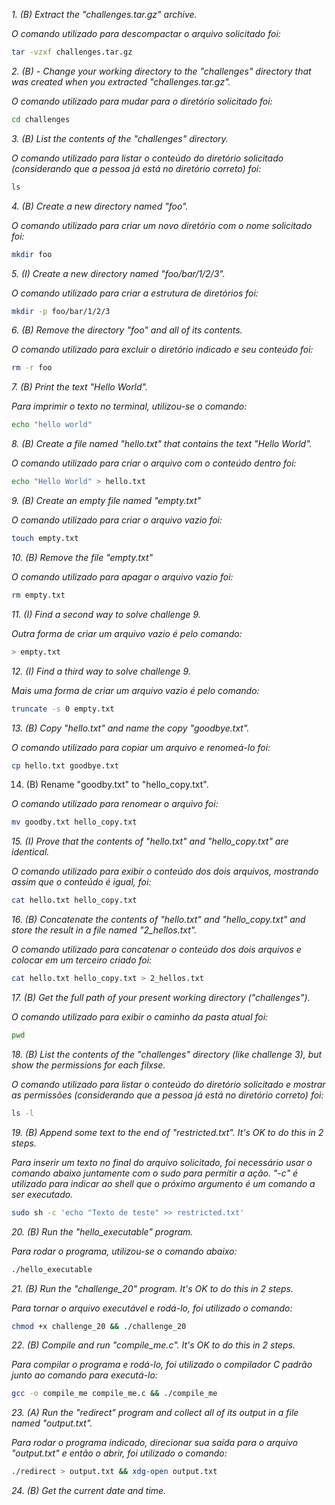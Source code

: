 _1. (B) Extract the "challenges.tar.gz" archive._

_O comando utilizado para descompactar o arquivo solicitado foi:_

```sh
tar -vzxf challenges.tar.gz
```

_2. (B) - Change your working directory to the "challenges" directory that was created when you extracted "challenges.tar.gz"._

_O comando utilizado para mudar para o diretório solicitado foi:_

```sh
cd challenges
```

_3. (B) List the contents of the "challenges" directory._

_O comando utilizado para listar o conteúdo do diretório solicitado (considerando que a pessoa já está no diretório correto) foi:_

```sh
ls
```

_4. (B) Create a new directory named "foo"._

_O comando utilizado para criar um novo diretório com o nome solicitado foi:_

```sh
mkdir foo
```

_5. (I) Create a new directory named "foo/bar/1/2/3"._

_O comando utilizado para criar a estrutura de diretórios foi:_

```sh
mkdir -p foo/bar/1/2/3
```

_6. (B) Remove the directory "foo" and all of its contents._

_O comando utilizado para excluir o diretório indicado e seu conteúdo foi:_

```sh
rm -r foo
```

_7. (B) Print the text "Hello World"._

_Para imprimir o texto no terminal, utilizou-se o comando:_

```sh
echo "hello world"
```

_8. (B) Create a file named "hello.txt" that contains the text "Hello World"._

_O comando utilizado para criar o arquivo com o conteúdo dentro foi:_

```sh
echo "Hello World" > hello.txt
```

_9. (B) Create an empty file named "empty.txt"_

_O comando utilizado para criar o arquivo vazio foi:_

```sh
touch empty.txt
```

_10. (B) Remove the file "empty.txt"_

_O comando utilizado para apagar o arquivo vazio foi:_

```sh
rm empty.txt
```

_11. (I) Find a second way to solve challenge 9._

_Outra forma de criar um arquivo vazio é pelo comando:_

```sh
> empty.txt
```

_12. (I) Find a third way to solve challenge 9._

_Mais uma forma de criar um arquivo vazio é pelo comando:_

```sh
truncate -s 0 empty.txt
```

_13. (B) Copy "hello.txt" and name the copy "goodbye.txt"._

_O comando utilizado para copiar um arquivo e renomeá-lo foi:_

```sh
cp hello.txt goodbye.txt
```

14. (B) Rename "goodby.txt" to "hello_copy.txt".

_O comando utilizado para renomear o arquivo foi:_

```sh
mv goodby.txt hello_copy.txt
```

_15. (I) Prove that the contents of "hello.txt" and "hello_copy.txt" are
    identical._
    
_O comando utilizado para exibir o conteúdo dos dois arquivos, mostrando assim que o conteúdo é igual, foi:_

```sh
cat hello.txt hello_copy.txt
```

_16. (B) Concatenate the contents of "hello.txt" and "hello_copy.txt" and store
    the result in a file named "2_hellos.txt"._
    
_O comando utilizado para concatenar o conteúdo dos dois arquivos e colocar em um terceiro criado foi:_

```sh
cat hello.txt hello_copy.txt > 2_hellos.txt
```

_17. (B) Get the full path of your present working directory ("challenges")._

_O comando utilizado para exibir o caminho da pasta atual foi:_

```sh
pwd
```

_18. (B) List the contents of the "challenges" directory (like challenge 3), but
    show the permissions for each filxse._
    
_O comando utilizado para listar o conteúdo do diretório solicitado e mostrar as permissões (considerando que a pessoa já está no diretório correto) foi:_

```sh
ls -l
```

_19. (B) Append some text to the end of "restricted.txt". It's OK to do this in 2 steps._
    
_Para inserir um texto no final do arquivo solicitado, foi necessário usar o comando abaixo juntamente com o sudo para permitir a ação. "-c" é utilizado para indicar ao shell que o próximo argumento é um comando a ser executado._

```sh
sudo sh -c 'echo "Texto de teste" >> restricted.txt'
```

_20. (B) Run the "hello_executable" program._

_Para rodar o programa, utilizou-se o comando abaixo:_

```sh
./hello_executable
```

_21. (B) Run the "challenge_20" program. It's OK to do this in 2 steps._

_Para tornar o arquivo executável e rodá-lo, foi utilizado o comando:_

```sh
chmod +x challenge_20 && ./challenge_20
```

_22. (B) Compile and run "compile_me.c". It's OK to do this in 2 steps._

_Para compilar o programa e rodá-lo, foi utilizado o compilador C padrão junto ao comando para executá-lo:_

```sh
gcc -o compile_me compile_me.c && ./compile_me
```

_23. (A) Run the "redirect" program and collect all of its output in a file named "output.txt"._

_Para rodar o programa indicado, direcionar sua saída para o arquivo "output.txt" e então o abrir, foi utilizado  o comando:_

```sh
./redirect > output.txt && xdg-open output.txt
```

_24. (B) Get the current date and time._





